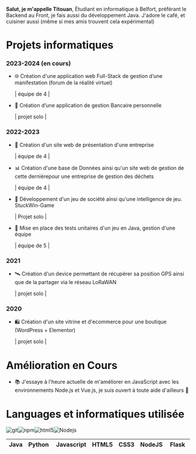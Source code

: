 **Salut, je m'appelle Titouan**, Étudiant en informatique à Belfort, préférant le Backend au Front, je fais aussi du développement Java.
J'adore le café, et cuisiner aussi (même si mes amis trouvent cela expérimental)

# Projets informatiques 

### 2023-2024 (en cours) 
- 🌐 Création d'une application web Full-Stack de gestion d’une manifestation (forum de la réalité virtuel)

  | équipe de 4 |

- 💼 Création d’une application de gestion Bancaire personnelle
  
  | projet solo |

### 2022-2023
- 🏢 Création d'un site web de présentation d'une entreprise

  | équipe de 4 |
- 📊 Création d'une base de Données ainsi qu'un site web de gestion de cette dernièrepour une entreprise de gestion des déchets

  | équipe de 4 |
- 🎲 Développement d'un jeu de société ainsi qu'une intelligence de jeu. StuckWin-Game

  | Projet solo |
- 🧪 Mise en place des tests unitaires d'un jeu en Java, gestion d'une équipe

  | équipe de 5 |

### 2021
- 🛰️ Création d'un device permettant de récupérer sa position GPS ainsi que de la partager via le réseau LoRaWAN

  | projet solo |

### 2020
- 🛍️ Création d'un site vitrine et d'ecommerce pour une boutique (WordPress + Elementor)

  | projet solo |


# Amélioration en Cours
- 📚 J'essaye à l'heure actuelle de m'améliorer en JavaScript avec les environnements Node.js et Vue.js, je suis ouvert à toute aide d'ailleurs 🤩

# Languages et informatiques utilisée

<img alt="git" src="https://img.shields.io/badge/-Git-F05032?style=flat-square&logo=git&logoColor=white" /><img alt="npm" src="https://img.shields.io/badge/-NPM-CB3837?style=flat-square&logo=npm&logoColor=white" /><img alt="html5" src="https://img.shields.io/badge/-HTML5-E34F26?style=flat-square&logo=html5&logoColor=white" /><img alt="Nodejs" src="https://img.shields.io/badge/-Nodejs-43853d?style=flat-square&logo=Node.js&logoColor=white" />







| Java | Python | Javascript | HTML5 | CSS3 | NodeJS | Flask | VueJS| BootStrap |
|------|--------|--|------------|------|-----|--------|--|--|


<!---
ttherezien/ttherezien is a ✨ special ✨ repository because its `README.md` (this file) appears on your GitHub profile.
You can click the Preview link to take a look at your changes.
--->
